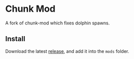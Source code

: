# Chunk Mod

A fork of chunk-mod which fixes dolphin spawns.

## Install

Download the latest [release](https://github.com/Mario0051/chunk-mod/releases/latest), and add it into the `mods` folder. 
